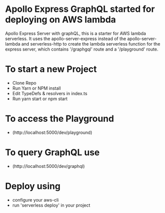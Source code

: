 # Apollo Express GraphQL started for deploying on AWS lambda
Apollo Express Server with graphQL, this is a starter for AWS lambda serverless.
It uses the apollo-server-express instead of the apollo-server-lambda and serverless-http to create the lambda serverless function for the express server, which contains '/graphgql' route and a '/playground' route.

# To start a new Project
* Clone Repo
* Run Yarn or NPM install
* Edit TypeDefs & resolvers in index.ts
* Run yarn start or npm start 

# To access the Playground 
  - (http://localhost:5000/dev/playground)

# To query GraphQL use
  - (http://localhost:5000/dev/graphql)
  
# Deploy using
  - configure your aws-cli
  - run 'serverless deploy' in your project
